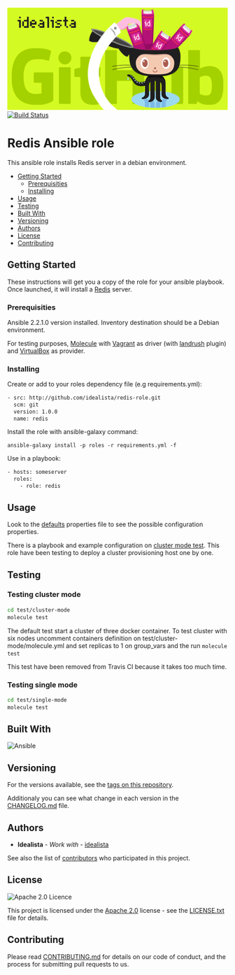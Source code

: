 ![Logo](logo.gif)
[![Build Status](https://travis-ci.org/idealista/redis-role.png)](https://travis-ci.org/idealista/redis-role)
# Redis Ansible role

This ansible role installs Redis server in a debian environment.

- [Getting Started](#getting-started)
	- [Prerequisities](#prerequisities)
	- [Installing](#installing)
- [Usage](#usage)
- [Testing](#testing)
- [Built With](#built-with)
- [Versioning](#versioning)
- [Authors](#authors)
- [License](#license)
- [Contributing](#contributing)

## Getting Started

These instructions will get you a copy of the role for your ansible playbook. Once launched, it will install a [Redis](https://redis.io/) server.

### Prerequisities

Ansible 2.2.1.0 version installed.
Inventory destination should be a Debian environment.

For testing purposes, [Molecule](https://molecule.readthedocs.io/) with [Vagrant](https://www.vagrantup.com/) as driver (with [landrush](https://github.com/vagrant-landrush/landrush) plugin) and [VirtualBox](https://www.virtualbox.org/) as provider.

### Installing

Create or add to your roles dependency file (e.g requirements.yml):

```
- src: http://github.com/idealista/redis-role.git
  scm: git
  version: 1.0.0
  name: redis
```

Install the role with ansible-galaxy command:

```
ansible-galaxy install -p roles -r requirements.yml -f
```

Use in a playbook:

```
- hosts: someserver
  roles:
    - role: redis
```

## Usage

Look to the [defaults](defaults/main.yml) properties file to see the possible configuration properties.

There is a playbook and example configuration on [cluster mode test](tests/cluster-mode). This role have been testing to deploy a cluster provisioning host one by one.

## Testing

### Testing cluster mode

```sh
cd test/cluster-mode
molecule test
```

The default test start a cluster of three docker container. To test cluster with six nodes uncomment containers definition on test/cluster-mode/molecule.yml and set replicas to 1 on group_vars and the run `molecule test`

This test have been removed from Travis CI because it takes too much time.

### Testing single mode

```sh
cd test/single-mode
molecule test
```

## Built With

![Ansible](https://img.shields.io/badge/ansible-2.2.1.0-green.svg)

## Versioning

For the versions available, see the [tags on this repository](https://github.com/idealista/redis-role/tags).

Additionaly you can see what change in each version in the [CHANGELOG.md](CHANGELOG.md) file.

## Authors

* **Idealista** - *Work with* - [idealista](https://github.com/idealista)

See also the list of [contributors](https://github.com/idealista/redis-role/contributors) who participated in this project.

## License

![Apache 2.0 Licence](https://img.shields.io/hexpm/l/plug.svg)

This project is licensed under the [Apache 2.0](https://www.apache.org/licenses/LICENSE-2.0) license - see the [LICENSE.txt](LICENSE.txt) file for details.

## Contributing

Please read [CONTRIBUTING.md](CONTRIBUTING.md) for details on our code of conduct, and the process for submitting pull requests to us.
